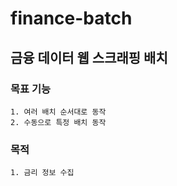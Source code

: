 # finance-batch

## 금융 데이터 웹 스크래핑 배치

### 목표 기능
	1. 여러 배치 순서대로 동작
	2. 수동으로 특정 배치 동작

### 목적
    1. 금리 정보 수집
